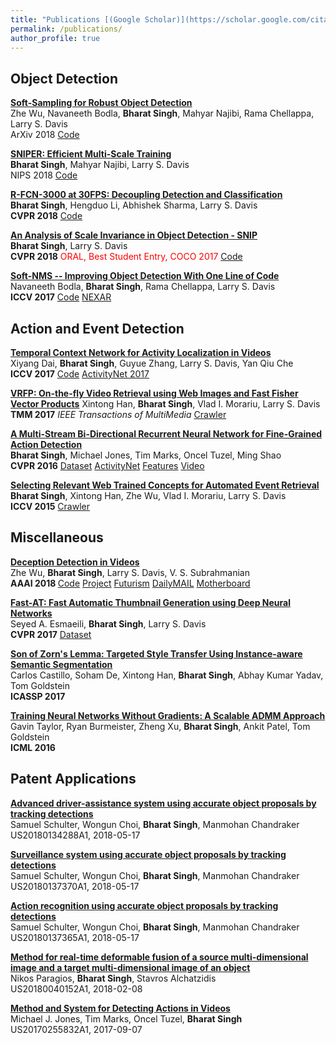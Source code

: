 ```yaml
---
title: "Publications [(Google Scholar)](https://scholar.google.com/citations?user=ig0q5c4AAAAJ&hl=en)"
permalink: /publications/
author_profile: true
---
```


## Object Detection

<b>[Soft-Sampling for Robust Object Detection](https://arxiv.org/abs/1806.06986)</b> <br>
Zhe Wu, Navaneeth Bodla, <b>Bharat Singh</b>, Mahyar Najibi, Rama Chellappa, Larry S. Davis<br>
ArXiv 2018 [Code](https://github.com/mahyarnajibi/SNIPER/tree/openimages2)

<b>[SNIPER: Efficient Multi-Scale Training](https://arxiv.org/abs/1805.09300)</b> <br>
<b>Bharat Singh</b>, Mahyar Najibi, Larry S. Davis <br>
NIPS 2018 [Code](https://github.com/mahyarnajibi/SNIPER/)

<b>[R-FCN-3000 at 30FPS: Decoupling Detection and Classification](https://arxiv.org/abs/1712.01802)</b><br>
<b>Bharat Singh</b>, Hengduo Li, Abhishek Sharma, Larry S. Davis <br>
<b>CVPR 2018</b> [Code](https://github.com/mahyarnajibi/SNIPER/tree/cvpr3k)

<b>[An Analysis of Scale Invariance in Object Detection - SNIP](https://arxiv.org/abs/1711.08189)</b><br>
<b>Bharat Singh</b>, Larry S. Davis <br>
<b>CVPR 2018</b> <span style="color:red">ORAL, Best Student Entry, COCO 2017</span> [Code](https://github.com/mahyarnajibi/SNIPER/)

<b>[Soft-NMS -- Improving Object Detection With One Line of Code](https://arxiv.org/abs/1704.04503)</b><br>
Navaneeth Bodla, <b>Bharat Singh</b>, Rama Chellappa, Larry S. Davis <br>
<b>ICCV 2017</b> [Code](https://github.com/bharatsingh430/soft-nms) [NEXAR](https://blog.getnexar.com/how-a-22-year-old-from-shanghai-won-a-global-deep-learning-challenge-76f2299446a1)

## Action and Event Detection
<b>[Temporal Context Network for Activity Localization in Videos](https://arxiv.org/abs/1708.02349)</b><br>
Xiyang Dai, <b>Bharat Singh</b>, Guyue Zhang, Larry S. Davis, Yan Qiu Che <br>
<b>ICCV 2017</b> [Code](https://github.com/vdavid70619/TCN) [ActivityNet 2017](http://www.cs.umd.edu/~bharat/actnet2017_report.pdf)

<b>[VRFP: On-the-fly Video Retrieval using Web Images and Fast Fisher Vector Products](https://arxiv.org/abs/1512.03384)</b>
Xintong Han, <b>Bharat Singh</b>, Vlad I. Morariu, Larry S. Davis <br>
<b>TMM 2017</b> <i> IEEE Transactions of MultiMedia</i> [Crawler](https://github.com/bharatsingh430/web-image-crawler)

<b>[A Multi-Stream Bi-Directional Recurrent Neural Network for Fine-Grained Action Detection](http://openaccess.thecvf.com/content_cvpr_2016/papers/Singh_A_Multi-Stream_Bi-Directional_CVPR_2016_paper.pdf)</b><br>
<b>Bharat Singh</b>, Michael Jones, Tim Marks, Oncel Tuzel, Ming Shao <br>
<b>CVPR 2016</b> [Dataset](ftp://ftp.merl.com/pub/tmarks/MERL_Shopping_Dataset/) [ActivityNet](http://activity-net.org/challenges/2016/data/anet_challenge_summary.pdf) [Features](https://drive.google.com/open?id=0B6T5quL13CdHQ3VXUFpkOGpOV1U) [Video](https://www.youtube.com/watch?v=IIHKEs9m3WM)

<b>[Selecting Relevant Web Trained Concepts for Automated Event Retrieval](http://openaccess.thecvf.com/content_iccv_2015/papers/Singh_Selecting_Relevant_Web_ICCV_2015_paper.pdf)</b><br>
<b>Bharat Singh</b>, Xintong Han, Zhe Wu, Vlad I. Morariu, Larry S. Davis <br>
<b>ICCV 2015</b> [Crawler](https://github.com/bharatsingh430/web-image-crawler)

## Miscellaneous
<b>[Deception Detection in Videos](https://arxiv.org/abs/1712.04415)</b><br>
Zhe Wu, <b>Bharat Singh</b>, Larry S. Davis, V. S. Subrahmanian <br>
<b> AAAI 2018 </b> [Code](https://github.com/Doubaibai/DARE) [Project](https://doubaibai.github.io/DARE/) [Futurism](https://futurism.com/new-ai-detects-deception-bring-end-lying-know-it/) [DailyMAIL](http://www.dailymail.co.uk/sciencetech/article-5197747/AI-detects-expressions-tell-people-lie-court.html) [Motherboard](https://motherboard.vice.com/en_us/article/zmqv7x/ai-system-detects-deception-in-courtroom-videos)

<b>[Fast-AT: Fast Automatic Thumbnail Generation using Deep Neural Networks](https://arxiv.org/abs/1612.04811)</b><br>
Seyed A. Esmaeili, <b>Bharat Singh</b>, Larry S. Davis <br>
<b>CVPR 2017</b> [Dataset](https://www.dropbox.com/s/760jyienh2gjcby/Thumbnail%20Data%20Set.zip?dl=0)

<b>[Son of Zorn's Lemma: Targeted Style Transfer Using Instance-aware Semantic Segmentation](https://arxiv.org/abs/1701.02357)</b><br>
Carlos Castillo, Soham De, Xintong Han, <b>Bharat Singh</b>, Abhay Kumar Yadav, Tom Goldstein<br>
<b>ICASSP 2017</b> 

<b>[Training Neural Networks Without Gradients: A Scalable ADMM Approach](https://arxiv.org/abs/1605.02026)</b><br>
Gavin Taylor, Ryan Burmeister, Zheng Xu, <b>Bharat Singh</b>, Ankit Patel, Tom Goldstein<br>
<b>ICML 2016</b>

## Patent Applications
<b>[Advanced driver-assistance system using accurate object proposals by tracking detections](https://patents.google.com/patent/US20180134288A1/)</b><br>
Samuel Schulter, Wongun Choi, <b>Bharat Singh</b>, Manmohan Chandraker<br> 
US20180134288A1, 2018-05-17

<b>[Surveillance system using accurate object proposals by tracking detections](https://patents.google.com/patent/US20180137370A1/)</b><br>
Samuel Schulter, Wongun Choi, <b>Bharat Singh</b>, Manmohan Chandraker <br>
US20180137370A1, 2018-05-17

<b>[Action recognition using accurate object proposals by tracking detections](https://patents.google.com/patent/US20180137365A1/)</b><br>
Samuel Schulter, Wongun Choi, <b>Bharat Singh</b>, Manmohan Chandraker<br>
US20180137365A1, 2018-05-17

<b>[Method for real-time deformable fusion of a source multi-dimensional image and a target multi-dimensional image of an object](https://patents.google.com/patent/US20180040152A1/en)</b><br>
Nikos Paragios, <b>Bharat Singh</b>, Stavros Alchatzidis<br>
US20180040152A1, 2018-02-08

<b>[Method and System for Detecting Actions in Videos](https://patents.google.com/patent/US20170255832A1/en)</b><br>
Michael J. Jones, Tim Marks, Oncel Tuzel, <b>Bharat Singh</b><br>
US20170255832A1, 2017-09-07
